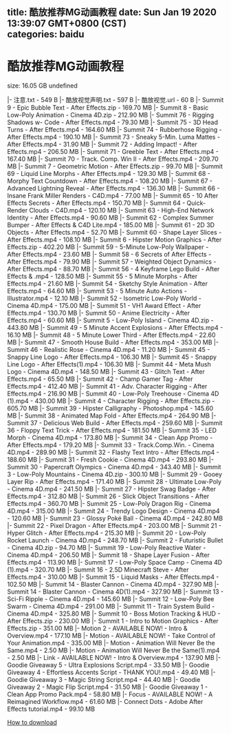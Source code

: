 
title: 酷放推荐MG动画教程
date: Sun Jan 19 2020 13:39:07 GMT+0800 (CST)    
categories: baidu
---

# 酷放推荐MG动画教程
size: 16.05 GB
 undefined
 
|- 注意.txt - 549 B
|- 酷放视觉声明.txt - 597 B
|- 酷放视觉.url - 60 B
|- Summit 9 - Epic Bubble Text - After Effects.zip - 169.70 MB
|- Summit 8 - Basic Low-Poly Animation - Cinema 4D.zip - 212.90 MB
|- Summit 76 - Rigging Shadows w- Code - After Effects.mp4 - 79.30 MB
|- Summit 75 - 3D Head Turns - After Effects.mp4 - 164.60 MB
|- Summit 74 - Rubberhose Rigging - After Effects.mp4 - 190.10 MB
|- Summit 73 - Sneaky 5-Min. Luma Mattes - After Effects.mp4 - 31.90 MB
|- Summit 72 - Adding Impact! - After Effects.mp4 - 206.50 MB
|- Summit 71 - Greeble Text - After Effects.mp4 - 167.40 MB
|- Summit 70 - Track. Comp. Win II - After Effects.mp4 - 209.70 MB
|- Summit 7 - Geometric Motion - After Effects.zip - 99.70 MB
|- Summit 69 - Liquid Line Morphs - After Effects.mp4 - 129.30 MB
|- Summit 68 - Morphy Text Countdown - After Effects.mp4 - 108.20 MB
|- Summit 67 - Advanced Lightning Reveal - After Effects.mp4 - 136.30 MB
|- Summit 66 - Insane Frank Miller Renders - C4D.mp4 - 77.00 MB
|- Summit 65 - 10 After Effects Secrets - After Effects.mp4 - 150.70 MB
|- Summit 64 - Quick-Render Clouds - C4D.mp4 - 120.10 MB
|- Summit 63 - High-End Network Identity - After Effects.mp4 - 90.60 MB
|- Summit 62 - Complex Summer Bumper - After Effects & C4D Lite.mp4 - 185.00 MB
|- Summit 61 - 2D 3D Objects - After Effects.mp4 - 52.70 MB
|- Summit 60 - Shape Layer Slices - After Effects.mp4 - 108.10 MB
|- Summit 6 - Hipster Motion Graphics - After Effects.zip - 402.20 MB
|- Summit 59 - 5-Minute Low-Poly Wallpaper - After Effects.mp4 - 23.60 MB
|- Summit 58 - 6 Secrets of After Effects - After Effects.mp4 - 79.90 MB
|- Summit 57 - Weighted Object Dynamics - After Effects.mp4 - 88.70 MB
|- Summit 56 - 4 Keyframe Lego Build - After Effects & .mp4 - 128.50 MB
|- Summit 55 - 5 Minute Morphs - After Effects.mp4 - 21.60 MB
|- Summit 54 - Sketchy Style Animation - After Effects.mp4 - 64.60 MB
|- Summit 53 - 5 Minute Auto Actions - Illustrator.mp4 - 12.10 MB
|- Summit 52 - Isometric Low-Poly World - Cinema 4D.mp4 - 175.00 MB
|- Summit 51 - VH1 Award Effect - After Effects.mp4 - 130.70 MB
|- Summit 50 - Anime Electricity - After Effects.mp4 - 60.60 MB
|- Summit 5 - Low-Poly Island - Cinema 4D.zip - 443.80 MB
|- Summit 49 - 5 Minute Accent Explosions - After Effects.mp4 - 16.10 MB
|- Summit 48 - 5 Minute Lower Third - After Effects.mp4 - 22.60 MB
|- Summit 47 - Smooth House Build - After Effects.mp4 - 353.00 MB
|- Summit 46 - Realistic Rose - Cinema 4D.mp4 - 11.20 MB
|- Summit 45 - Snappy Line Logo - After Effects.mp4 - 106.30 MB
|- Summit 45 - Snappy Line Logo - After Effects(1).mp4 - 106.30 MB
|- Summit 44 - Meta Mush Logo - Cinema 4D.mp4 - 148.50 MB
|- Summit 43 - Glitch Text - After Effects.mp4 - 65.50 MB
|- Summit 42 - Champ Gamer Tag - After Effects.mp4 - 412.40 MB
|- Summit 41 - Adv. Character Rigging - After Effects.mp4 - 216.90 MB
|- Summit 40 - Low-Poly Treehouse - Cinema 4D (1).mp4 - 430.00 MB
|- Summit 4 - Character Rigging - After Effects.zip - 605.70 MB
|- Summit 39 - Hipster Calligraphy - Photoshop.mp4 - 145.60 MB
|- Summit 38 - Animated Map Fold - After Effects.mp4 - 264.90 MB
|- Summit 37 - Delicious Web Build - After Effects.mp4 - 259.60 MB
|- Summit 36 - Floppy Text Trick - After Effects.mp4 - 181.50 MB
|- Summit 35 - LED Morph - Cinema 4D.mp4 - 173.80 MB
|- Summit 34 - Clean App Promo - After Effects.mp4 - 179.20 MB
|- Summit 33 - Track.Comp.Win. - Cinema 4D.mp4 - 289.90 MB
|- Summit 32 - Flashy Text Intro - After Effects.mp4 - 188.60 MB
|- Summit 31 - Fresh Cookie - Cinema 4D.mp4 - 293.80 MB
|- Summit 30 - Papercraft Olympics - Cinema 4D.mp4 - 343.40 MB
|- Summit 3 - Low-Poly Mountains - Cinema 4D.zip - 300.10 MB
|- Summit 29 - Gooey Layer Rip - After Effects.mp4 - 171.40 MB
|- Summit 28 - Ultimate Low-Poly - Cinema 4D.mp4 - 241.50 MB
|- Summit 27 - Hipster Swag Badge - After Effects.mp4 - 312.80 MB
|- Summit 26 - Slick Object Transitions - After Effects.mp4 - 360.70 MB
|- Summit 25 - Low-Poly Dragon Rig - Cinema 4D.mp4 - 315.00 MB
|- Summit 24 - Trendy Logo Design - Cinema 4D.mp4 - 120.60 MB
|- Summit 23 - Glossy Poké Ball - Cinema 4D.mp4 - 242.80 MB
|- Summit 22 - Pixel Dragon - After Effects.mp4 - 203.00 MB
|- Summit 21 - Hyper Glitch - After Effects.mp4 - 215.30 MB
|- Summit 20 - Low-Poly Rocket Launch - Cinema 4D.mp4 - 248.70 MB
|- Summit 2 - Futuristic Bullet - Cinema 4D.zip - 94.70 MB
|- Summit 19 - Low-Poly Reactive Water - Cinema 4D.mp4 - 206.50 MB
|- Summit 18 - Shape Layer Fusion - After Effects.mp4 - 113.90 MB
|- Summit 17 - Low-Poly Space Camp - Cinema 4D (1).mp4 - 320.70 MB
|- Summit 16 - 2.5D Minecraft Steve - After Effects.mp4 - 310.00 MB
|- Summit 15 - Liquid Masks - After Effects.mp4 - 102.50 MB
|- Summit 14 - Blaster Cannon - Cinema 4D.mp4 - 327.90 MB
|- Summit 14 - Blaster Cannon - Cinema 4D(1).mp4 - 327.90 MB
|- Summit 13 - Sci-Fi Ripple - Cinema 4D.mp4 - 145.60 MB
|- Summit 12 - Low-Poly Bee Swarm - Cinema 4D.mp4 - 291.00 MB
|- Summit 11 - Train System Build - Cinema 4D.mp4 - 325.80 MB
|- Summit 10 - Boss Motion Tracking & HUD - After Effects.zip - 230.00 MB
|- Summit 1 - Intro to Motion Graphics - After Effects.zip - 351.00 MB
|- Motion 2 - AVAILABLE NOW! - Intro & Overview.mp4 - 177.10 MB
|- Motion - AVAILABLE NOW! - Take Control of Your Animation.mp4 - 335.00 MB
|- Motion - Animation Will Never Be the Same.mp4 - 2.50 MB
|- Motion - Animation Will Never Be the Same(1).mp4 - 2.50 MB
|- Link - AVAILABLE NOW! - Intro & Overview.mp4 - 137.90 MB
|- Goodie Giveaway 5 - Ultra Explosions Script.mp4 - 33.50 MB
|- Goodie Giveaway 4 - Effortless Accents Script - THANK YOU!.mp4 - 49.40 MB
|- Goodie Giveaway 3 - Magic String Script.mp4 - 44.40 MB
|- Goodie Giveaway 2 - Magic Flip Script.mp4 - 31.50 MB
|- Goodie Giveaway 1 - Clean App Promo Pack.mp4 - 58.80 MB
|- Focus - AVAILABLE NOW! - A Reimagined Workflow.mp4 - 61.60 MB
|- Connect Dots - Adobe After Effects tutorial.mp4 - 99.10 MB

[How to download](https://bpcam.bemobtrk.com/go/2ceec3aa-1ca2-46d6-b9ff-aaa5c184517c?jno=2320)